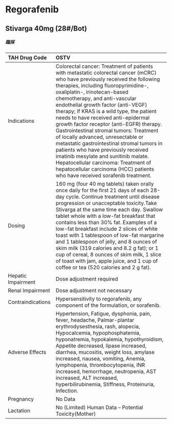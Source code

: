 # Regorafenib

## Stivarga 40mg (28#/Bot)

##### 臨採

| TAH Drug Code      | OSTV                                                                                                                                                                                                                                                                                                                                                                                                                                                                                                                                                                                                                                                                                                                                       |
|:-------------------|:-------------------------------------------------------------------------------------------------------------------------------------------------------------------------------------------------------------------------------------------------------------------------------------------------------------------------------------------------------------------------------------------------------------------------------------------------------------------------------------------------------------------------------------------------------------------------------------------------------------------------------------------------------------------------------------------------------------------------------------------|
| Indications        | Colorectal cancer: Treatment of patients with metastatic colorectal cancer (mCRC) who have previously received the following therapies, including fluoropyrimidine-, oxaliplatin-, irinotecan-based chemotherapy, and anti-vascular endothelial growth factor (anti-VEGF) therapy; If KRAS is a wild type, the patient needs to have received anti-epidermal growth factor receptor (anti-EGFR) therapy. Gastrointestinal stromal tumors: Treatment of locally advanced, unresectable or metastatic gastrointestinal stromal tumors in patients who have previously received imatinib mesylate and sunitinib malate. Hepatocellular carcinoma: Treatment of hepatocellular carcinoma (HCC) patients who have received sorafenib treatment. |
| Dosing             | 160 mg (four 40 mg tablets) taken orally once daily for the first 21 days of each 28-day cycle. Continue treatment until disease progression or unacceptable toxicity.Take Stivarga at the same time each day. Swallow tablet whole with a low-fat breakfast that contains less than 30% fat. Examples of a low-fat breakfast include 2 slices of white toast with 1 tablespoon of low-fat margarine and 1 tablespoon of jelly, and 8 ounces of skim milk (319 calories and 8.2 g fat); or 1 cup of cereal, 8 ounces of skim milk, 1 slice of toast with jam, apple juice, and 1 cup of coffee or tea (520 calories and 2 g fat).                                                                                                          |
| Hepatic Impairment | Dose adjustment required                                                                                                                                                                                                                                                                                                                                                                                                                                                                                                                                                                                                                                                                                                                   |
| Renal Impairment   | Dose adjustment not necessary                                                                                                                                                                                                                                                                                                                                                                                                                                                                                                                                                                                                                                                                                                              |
| Contraindications  | Hypersensitivity to regorafenib, any component of the formulation, or sorafenib.                                                                                                                                                                                                                                                                                                                                                                                                                                                                                                                                                                                                                                                           |
| Adverse Effects    | Hypertension, Fatigue, dysphonia, pain, fever, headache, Palmar-plantar erythrodysesthesia, rash, alopecia, Hypocalcemia, hypophosphatemia, hyponatremia, hypokalemia, hypothyroidism, Appetite decreased, lipase increased, diarrhea, mucositis, weight loss, amylase increased, nausea, vomiting, Anemia, lymphopenia, thrombocytopenia, INR increased, hemorrhage, neutropenia, AST increased, ALT increased, hyperbilirubinemia, Stiffness, Proteinuria, Infection.                                                                                                                                                                                                                                                                    |
| Pregnancy          | No Data                                                                                                                                                                                                                                                                                                                                                                                                                                                                                                                                                                                                                                                                                                                                    |
| Lactation          | No (Limited) Human Data – Potential Toxicity(Mother)                                                                                                                                                                                                                                                                                                                                                                                                                                                                                                                                                                                                                                                                                       |

